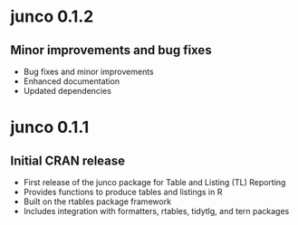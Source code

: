 # junco 0.1.2

## Minor improvements and bug fixes

* Bug fixes and minor improvements
* Enhanced documentation
* Updated dependencies

# junco 0.1.1

## Initial CRAN release

* First release of the junco package for Table and Listing (TL) Reporting
* Provides functions to produce tables and listings in R
* Built on the rtables package framework
* Includes integration with formatters, rtables, tidytlg, and tern packages
